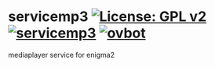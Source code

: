 servicemp3 [![License: GPL v2](https://img.shields.io/badge/License-GPL%20v2-blue.svg)](https://www.gnu.org/licenses/old-licenses/gpl-2.0.en.html) [![servicemp3](https://github.com/OpenVisionE2/servicemp3/actions/workflows/servicemp3.yml/badge.svg)](https://github.com/OpenVisionE2/servicemp3/actions/workflows/servicemp3.yml) [![ovbot](https://github.com/OpenVisionE2/servicemp3/actions/workflows/ovbot.yml/badge.svg)](https://github.com/OpenVisionE2/servicemp3/actions/workflows/ovbot.yml)
==========
mediaplayer service for enigma2
